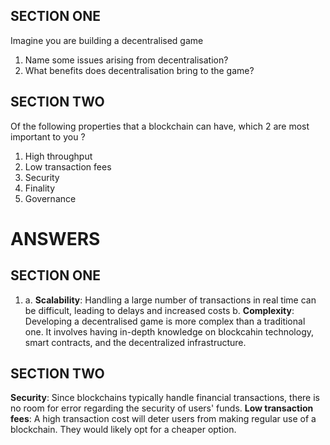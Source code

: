 

## SECTION ONE
Imagine you are building a decentralised game
  1. Name some issues arising from decentralisation?
  2. What benefits does decentralisation bring to the game?


## SECTION TWO
Of the following properties that a blockchain can have, which 2 are most important to you ?

  1. High throughput
  2. Low transaction fees
  3. Security
  4. Finality
  5. Governance


# ANSWERS

## SECTION ONE
1. a. **Scalability**: Handling a large number of transactions in real time can be difficult, leading to delays and increased costs
   b. **Complexity**: Developing a decentralised game is more complex than a traditional one. It involves having in-depth knowledge on blockcahin technology, smart contracts, and the decentralized infrastructure.


## SECTION TWO
  **Security**: Since blockchains typically handle financial transactions, there is no room for error regarding the security of users' funds.
  **Low transaction fees**: A high transaction cost will deter users from making regular use of a blockchain. They would likely opt for a cheaper option.


